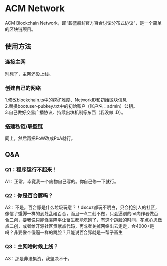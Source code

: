 # ACM Network
ACM Blockchain Network，即“碧蓝航线官方百合讨论分布式协议”，是一个简单的区块链项目。
## 使用方法
### 连接主网
别想了，主网还没上线。
### 创建自己的网络
1.修改blockchain.ts中的挖矿难度、NetworkID和初始区块信息\
2.替换bootuser-pubkey.txt中的初始账户（账户名：admin）公钥。\
3.自己做好交易广播协议、持续出块机制等东西（我没做 :D）。
### 搭建私链/联盟链
同上，然后再把PoW改成PoA就行。
## Q&A
### Q1：程序运行不起来！
A1：正常，毕竟我一个废物自己写的。你自己修一下就行。
### Q2：你是百合豚吗？
A2：不是。百合豚是什么垃圾玩意？！discuz都玩不明白，只会抢别人的社区，像信了蟹脚一样的到处乱磕百合，而且一点二创不做，只会逼别的ml向作者做百合二创，要我说只能怪袁隆平让畜生都能吃饱了，有这个跳脸的时间，花点心思做点二创，或者给开源社区贡献点代码，再或者关掉网络出去走走，会4000+是吗？非要像个傻逼一样的跳脸？只能说百合豚就是一帮子畜生
### Q3：主网啥时候上线？
A3：那是非法集资，我坚决不干。
